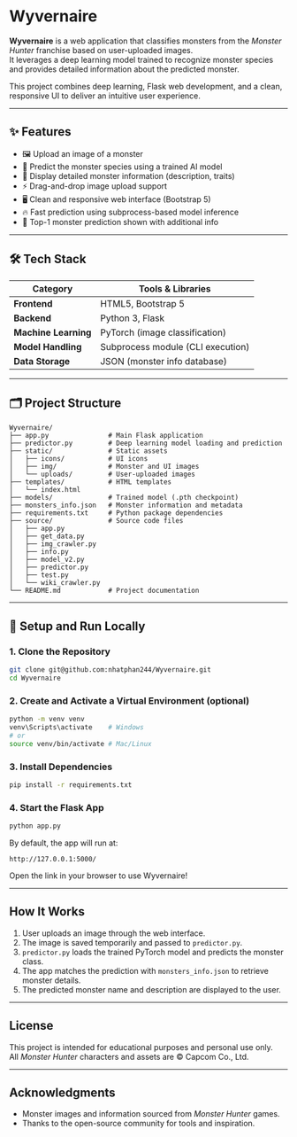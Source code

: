 # Wyvernaire

**Wyvernaire** is a web application that classifies monsters from the *Monster Hunter* franchise based on user-uploaded images.  
It leverages a deep learning model trained to recognize monster species and provides detailed information about the predicted monster.

This project combines deep learning, Flask web development, and a clean, responsive UI to deliver an intuitive user experience.

---

## ✨ Features

- 🖼️ Upload an image of a monster  
- 🧠 Predict the monster species using a trained AI model  
- 📜 Display detailed monster information (description, traits)  
- ⚡ Drag-and-drop image upload support  
- 🖥️ Clean and responsive web interface (Bootstrap 5)  
- 🔥 Fast prediction using subprocess-based model inference  
- 🎯 Top-1 monster prediction shown with additional info  

---

## 🛠️ Tech Stack

| Category         | Tools & Libraries               |
|------------------|---------------------------------|
| **Frontend**     | HTML5, Bootstrap 5              |
| **Backend**      | Python 3, Flask                 |
| **Machine Learning** | PyTorch (image classification) |
| **Model Handling**   | Subprocess module (CLI execution) |
| **Data Storage**     | JSON (monster info database)   |

---

## 🗂️ Project Structure

```
Wyvernaire/
├── app.py               # Main Flask application
├── predictor.py         # Deep learning model loading and prediction
├── static/              # Static assets
│   ├── icons/           # UI icons
│   ├── img/             # Monster and UI images
│   └── uploads/         # User-uploaded images
├── templates/           # HTML templates
│   └── index.html
├── models/              # Trained model (.pth checkpoint)
├── monsters_info.json   # Monster information and metadata
├── requirements.txt     # Python package dependencies
├── source/              # Source code files
│   ├── app.py
│   ├── get_data.py
│   ├── img_crawler.py
│   ├── info.py
│   ├── model_v2.py
│   ├── predictor.py
│   ├── test.py
│   └── wiki_crawler.py
└── README.md            # Project documentation
```

---

## 🚀 Setup and Run Locally

### 1. Clone the Repository
```bash
git clone git@github.com:nhatphan244/Wyvernaire.git
cd Wyvernaire
```

### 2. Create and Activate a Virtual Environment (optional)
```bash
python -m venv venv
venv\Scripts\activate    # Windows
# or
source venv/bin/activate # Mac/Linux
```

### 3. Install Dependencies
```bash
pip install -r requirements.txt
```

### 4. Start the Flask App
```bash
python app.py
```

By default, the app will run at:
```
http://127.0.0.1:5000/
```

Open the link in your browser to use Wyvernaire!

---

##  How It Works

1. User uploads an image through the web interface.  
2. The image is saved temporarily and passed to `predictor.py`.  
3. `predictor.py` loads the trained PyTorch model and predicts the monster class.  
4. The app matches the prediction with `monsters_info.json` to retrieve monster details.  
5. The predicted monster name and description are displayed to the user.  

---

##  License

This project is intended for educational purposes and personal use only.  
All *Monster Hunter* characters and assets are © Capcom Co., Ltd.

---

##  Acknowledgments

- Monster images and information sourced from *Monster Hunter* games.  
- Thanks to the open-source community for tools and inspiration.
